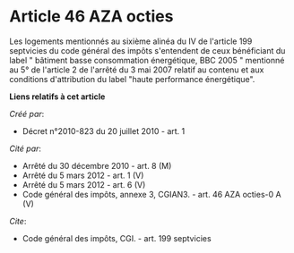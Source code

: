 # Article 46 AZA octies

Les logements mentionnés au sixième alinéa du IV de l'article 199 septvicies du code général des impôts s'entendent de ceux
bénéficiant du label " bâtiment basse consommation énergétique, BBC 2005 " mentionné au 5° de l'article 2 de l'arrêté du 3
mai 2007 relatif au contenu et aux conditions d'attribution du label "haute performance énergétique".

**Liens relatifs à cet article**

_Créé par_:

  - Décret n°2010-823 du 20 juillet 2010 - art. 1

_Cité par_:

  - Arrêté du 30 décembre 2010 - art. 8 (M)
  - Arrêté du 5 mars 2012 - art. 1 (V)
  - Arrêté du 5 mars 2012 - art. 6 (V)
  - Code général des impôts, annexe 3, CGIAN3. - art. 46 AZA octies-0 A (V)

_Cite_:

  - Code général des impôts, CGI. - art. 199 septvicies
